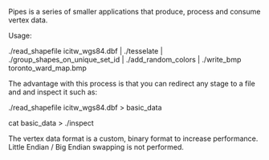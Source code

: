 Pipes is a series of smaller applications that produce, process and consume vertex data.

Usage:

./read_shapefile icitw_wgs84.dbf | ./tesselate | ./group_shapes_on_unique_set_id | ./add_random_colors | ./write_bmp toronto_ward_map.bmp

The advantage with this process is that you can redirect any stage to a file and and inspect it such as:

./read_shapefile icitw_wgs84.dbf > basic_data

cat basic_data > ./inspect

The vertex data format is a custom, binary format to increase performance.  Little Endian / Big Endian swapping is not performed.
